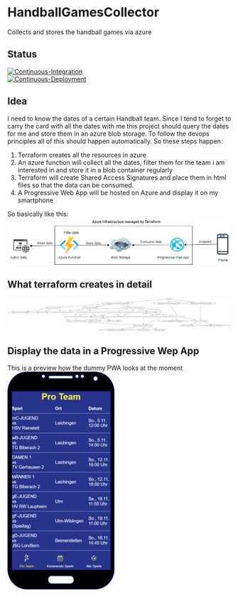 # HandballGamesCollector
Collects and stores the handball games via azure

## Status
  
[![Continuous-Integration](https://github.com/Blune/HandballGamesCollector/actions/workflows/ci-pipeline.yaml/badge.svg)](https://github.com/Blune/HandballGamesCollector/actions/workflows/ci-pipeline.yaml)    
[![Continuous-Deployment](https://github.com/Blune/HandballGamesCollector/actions/workflows/cd-pipeline.yaml/badge.svg)](https://github.com/Blune/HandballGamesCollector/actions/workflows/cd-pipeline.yaml)

## Idea
I need to know the dates of a certain Handball team.
Since I tend to forget to carry the card with all the dates with me this project should query the dates for me and store them in an azure blob storage.
To follow the devops principles all of this should happen automatically.
So these steps happen:

1. Terraform creates all the resources in azure
2. An azure function will collect all the dates, filter them for the team i am interested in and store it in a blob container regularly
3. Terraform will create Shared Access Signatures and place them in html files so that the data can be consumed.
4. A Progressive Web App will be hosted on Azure and display it on my smartphone

So basically like this:
![Workflow graph](documentation/workflow.png)

## What terraform creates in detail

![Terraform graph](documentation/terraform_resources.svg)

## Display the data in a Progressive Wep App

This is a preview how the dummy PWA looks at the moment    
![PWA](documentation/pwa.png)
